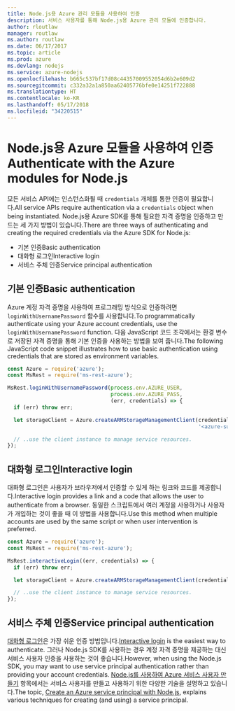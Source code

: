 ```yaml
---
title: Node.js용 Azure 관리 모듈을 사용하여 인증
description: 서비스 사용자를 통해 Node.js용 Azure 관리 모듈에 인증합니다.
author: rloutlaw
manager: routlaw
ms.author: routlaw
ms.date: 06/17/2017
ms.topic: article
ms.prod: azure
ms.devlang: nodejs
ms.service: azure-nodejs
ms.openlocfilehash: b665c537bf17d08c44357009552054d6b2e609d2
ms.sourcegitcommit: c332a32a1a850aa62405776bfe0e14251f722888
ms.translationtype: HT
ms.contentlocale: ko-KR
ms.lasthandoff: 05/17/2018
ms.locfileid: "34220515"
---
```

# <a name="authenticate-with-the-azure-modules-for-nodejs"></a><span data-ttu-id="0fc15-103">Node.js용 Azure 모듈을 사용하여 인증</span><span class="sxs-lookup"><span data-stu-id="0fc15-103">Authenticate with the Azure modules for Node.js</span></span> 

<span data-ttu-id="0fc15-104">모든 서비스 API에는 인스턴스화될 때 `credentials` 개체를 통한 인증이 필요합니다.</span><span class="sxs-lookup"><span data-stu-id="0fc15-104">All service APIs require authentication via a `credentials` object when being instantiated.</span></span> <span data-ttu-id="0fc15-105">Node.js용 Azure SDK를 통해 필요한 자격 증명을 인증하고 만드는 세 가지 방법이 있습니다.</span><span class="sxs-lookup"><span data-stu-id="0fc15-105">There are three ways of authenticating and creating the required credentials via the Azure SDK for Node.js:</span></span> 

- <span data-ttu-id="0fc15-106">기본 인증</span><span class="sxs-lookup"><span data-stu-id="0fc15-106">Basic authentication</span></span>
- <span data-ttu-id="0fc15-107">대화형 로그인</span><span class="sxs-lookup"><span data-stu-id="0fc15-107">Interactive login</span></span>
- <span data-ttu-id="0fc15-108">서비스 주체 인증</span><span class="sxs-lookup"><span data-stu-id="0fc15-108">Service principal authentication</span></span>

## <a name="basic-authentication"></a><span data-ttu-id="0fc15-109">기본 인증</span><span class="sxs-lookup"><span data-stu-id="0fc15-109">Basic authentication</span></span>

<span data-ttu-id="0fc15-110">Azure 계정 자격 증명을 사용하여 프로그래밍 방식으로 인증하려면 `loginWithUsernamePassword` 함수를 사용합니다.</span><span class="sxs-lookup"><span data-stu-id="0fc15-110">To programmatically authenticate using your Azure account credentials, use the `loginWithUsernamePassword` function.</span></span> <span data-ttu-id="0fc15-111">다음 JavaScript 코드 조각에서는 환경 변수로 저장된 자격 증명을 통해 기본 인증을 사용하는 방법을 보여 줍니다.</span><span class="sxs-lookup"><span data-stu-id="0fc15-111">The following JavaScript code snippet illustrates how to use basic authentication using credentials that are stored as environment variables.</span></span> 

```javascript
const Azure = require('azure');
const MsRest = require('ms-rest-azure');

MsRest.loginWithUsernamePassword(process.env.AZURE_USER, 
                                 process.env.AZURE_PASS, 
                                 (err, credentials) => {
  if (err) throw err;

  let storageClient = Azure.createARMStorageManagementClient(credentials, 
                                                             '<azure-subscription-id>');

  // ..use the client instance to manage service resources.
});
```

## <a name="interactive-login"></a><span data-ttu-id="0fc15-112">대화형 로그인</span><span class="sxs-lookup"><span data-stu-id="0fc15-112">Interactive login</span></span>

<span data-ttu-id="0fc15-113">대화형 로그인은 사용자가 브라우저에서 인증할 수 있게 하는 링크와 코드를 제공합니다.</span><span class="sxs-lookup"><span data-stu-id="0fc15-113">Interactive login provides a link and a code that allows the user to authenticate from a browser.</span></span> <span data-ttu-id="0fc15-114">동일한 스크립트에서 여러 계정을 사용하거나 사용자가 개입하는 것이 좋을 때 이 방법을 사용합니다.</span><span class="sxs-lookup"><span data-stu-id="0fc15-114">Use this method when multiple accounts are used by the same script or when user intervention is preferred.</span></span>

```javascript
const Azure = require('azure');
const MsRest = require('ms-rest-azure');

MsRest.interactiveLogin((err, credentials) => {
  if (err) throw err;

  let storageClient = Azure.createARMStorageManagementClient(credentials, '<azure-subscription-id>');

  // ..use the client instance to manage service resources.
});
```

## <a name="service-principal-authentication"></a><span data-ttu-id="0fc15-115">서비스 주체 인증</span><span class="sxs-lookup"><span data-stu-id="0fc15-115">Service principal authentication</span></span>

<span data-ttu-id="0fc15-116">[대화형 로그인](#interactive-login)은 가장 쉬운 인증 방법입니다.</span><span class="sxs-lookup"><span data-stu-id="0fc15-116">[Interactive login](#interactive-login) is the easiest way to authenticate.</span></span> <span data-ttu-id="0fc15-117">그러나 Node.js SDK를 사용하는 경우 계정 자격 증명을 제공하는 대신 서비스 사용자 인증을 사용하는 것이 좋습니다.</span><span class="sxs-lookup"><span data-stu-id="0fc15-117">However, when using the Node.js SDK, you may want to use service principal authentication rather than providing your account credentials.</span></span> <span data-ttu-id="0fc15-118">[Node.js를 사용하여 Azure 서비스 사용자 만들기](./node-sdk-azure-authenticate-principal.md) 항목에서는 서비스 사용자를 만들고 사용하기 위한 다양한 기술을 설명하고 있습니다.</span><span class="sxs-lookup"><span data-stu-id="0fc15-118">The topic, [Create an Azure service principal with Node.js](./node-sdk-azure-authenticate-principal.md), explains various techniques for creating (and using) a service principal.</span></span> 